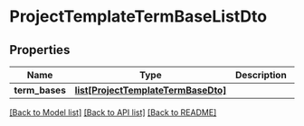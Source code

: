 # ProjectTemplateTermBaseListDto

## Properties
Name | Type | Description | Notes
------------ | ------------- | ------------- | -------------
**term_bases** | [**list[ProjectTemplateTermBaseDto]**](ProjectTemplateTermBaseDto.md) |  | [optional] 

[[Back to Model list]](../README.md#documentation-for-models) [[Back to API list]](../README.md#documentation-for-api-endpoints) [[Back to README]](../README.md)

